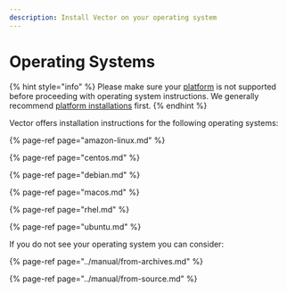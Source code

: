 ```yaml
---
description: Install Vector on your operating system
---
```


# Operating Systems

{% hint style="info" %}
Please make sure your [platform][docs.platforms] is not supported before proceeding
with operating system instructions. We generally recommend [platform 
installations][docs.platforms] first.
{% endhint %}

Vector offers installation instructions for the following operating systems:

{% page-ref page="amazon-linux.md" %}

{% page-ref page="centos.md" %}

{% page-ref page="debian.md" %}

{% page-ref page="macos.md" %}

{% page-ref page="rhel.md" %}

{% page-ref page="ubuntu.md" %}

If you do not see your operating system you can consider:

{% page-ref page="../manual/from-archives.md" %}

{% page-ref page="../manual/from-source.md" %}


[docs.platforms]: ../../../setup/installation/platforms
